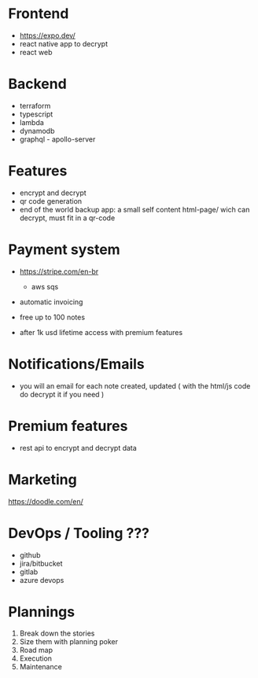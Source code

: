 # Frontend
  * https://expo.dev/
  * react native app to decrypt
  * react web

# Backend
  * terraform
  * typescript
  * lambda
  * dynamodb
  * graphql - apollo-server

# Features
  * encrypt and decrypt 
  * qr code generation
  * end of the world backup app: a small self content html-page/ wich can decrypt, must fit in a qr-code

# Payment system
  * https://stripe.com/en-br
    - aws sqs
  * automatic invoicing
  
  * free up to 100 notes
  * after 1k usd lifetime access with premium features

# Notifications/Emails
  * you will an email for each note created, updated ( with the html/js code do decrypt it if you need )

# Premium features
  * rest api to encrypt and decrypt data

# Marketing
  https://doodle.com/en/

# DevOps / Tooling ???
  * github
  * jira/bitbucket
  * gitlab
  * azure devops  

# Plannings
  1. Break down the stories
  2. Size them with planning poker
  3. Road map
  4. Execution
  5. Maintenance
